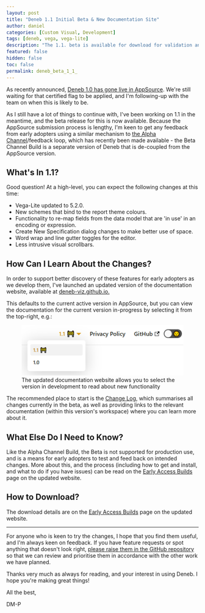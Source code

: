 ```yaml
---
layout: post
title: "Deneb 1.1 Initial Beta & New Documentation Site"
author: daniel
categories: [Custom Visual, Development]
tags: [deneb, vega, vega-lite]
description: "The 1.1. beta is available for download for validation and feedback prior to AppSource submission."
featured: false
hidden: false
toc: false
permalink: deneb_beta_1_1_
---
```


As recently announced, [Deneb 1.0 has gone live in AppSource](/deneb_nov_2021). We're still waiting for that certified flag to be applied, and I'm following-up with the team on when this is likely to be.

As I still have a lot of things to continue with, I've been working on 1.1 in the meantime, and the beta release for this is now available. Because the AppSource submission process is lengthy, I'm keen to get any feedback from early adopters using a similar mechanism to [the Alpha Channel](/deneb_alpha)/feedback loop, which has recently been made available - the Beta Channel Build is a separate version of Deneb that is de-coupled from the AppSource version.

## What's In 1.1?

Good question! At a high-level, you can expect the following changes at this time:

- Vega-Lite updated to 5.2.0.
- New schemes that bind to the report theme colours.
- Functionality to re-map fields from the data model that are 'in use' in an encoding or expression.
- Create New Specification dialog changes to make better use of space.
- Word wrap and line gutter toggles for the editor.
- Less intrusive visual scrollbars.

## How Can I Learn About the Changes?

In order to support better discovery of these features for early adopters as we develop them, I've launched an updated version of the documentation website, available at <a href="https://deneb-viz.github.io" target="_blank">deneb-viz.github.io.</a>

This defaults to the current active version in AppSource, but you can view the documentation for the current version in-progress by selecting it from the top-right, e.g.:

<div class="text-center">
    <figure class="figure">
        <img src="/assets/images/deneb/website-version-selection.png" class="figure-img img-fluid rounded">
        <figcaption class="figure-caption">The updated documentation website allows you to select the version in development to read about new functionality</figcaption>
    </figure>
</div>

The recommended place to start is the <a href="https://deneb-viz.github.io/next/changelog" target="_blank">Change Log</a>, which summarises all changes currently in the beta, as well as providing links to the relevant documentation (within this version's workspace) where you can learn more about it.

## What Else Do I Need to Know?

Like the Alpha Channel Build, the Beta is not supported for production use, and is a means for early adopters to test and feed back on intended changes. More about this, and the process (including how to get and install, and what to do if you have issues) can be read on the <a href="https://deneb-viz.github.io/community/early-access" target="_blank">Early Access Builds</a> page on the updated website.

## How to Download?

The download details are on the <a href="https://deneb-viz.github.io/community/early-access#beta-channel" target="_blank">Early Access Builds</a> page on the updated website.

---

For anyone who is keen to try the changes, I hope that you find them useful, and I'm always keen on feedback. If you have feature requests or spot anything that doesn't look right, <a href="https://github.com/deneb-viz/deneb/issues" target="_blank">please raise them in the GitHub repository</a> so that we can review and prioritise them in accordance with the other work we have planned.

Thanks very much as always for reading, and your interest in using Deneb. I hope you're making great things!

All the best,

DM-P
